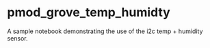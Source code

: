 # pmod_grove_temp_humidty
A sample notebook demonstrating the use of the i2c temp + humidity sensor.
